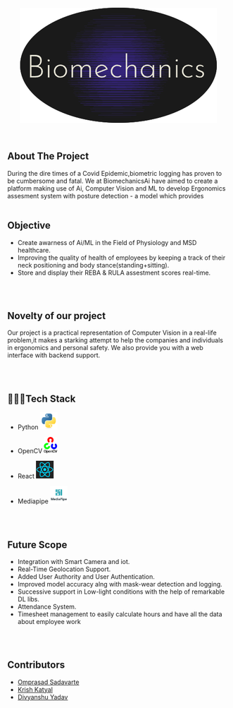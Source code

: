 <div id="top"></div>

<!-- PROJECT LOGO -->
<br />
<div align="center">
  <img alt="" src="assets/Biomechani.png" height=" x    "  />
  <p align="center">  
  </p>
  
</div>
<br>


## About The Project 
During the dire times of a Covid Epidemic,biometric logging has proven to be cumbersome and fatal.
We at BiomechanicsAi have aimed to create a platform making use of Ai,
Computer Vision and ML to develop Ergonomics assesment system with posture detection - a model which provides
<br>
<br>


<!-- ABOUT THE PROJECT -->
## Objective
- Create awarness of Ai/ML in the Field of Physiology and MSD healthcare.
- Improving the quality of health of employees by keeping a track of their neck positioning and body stance(standing+sitting).
- Store and display their REBA & RULA assestment scores real-time.

<br>
<br>

## Novelty of our project
Our project is a practical representation of Computer Vision in a real-life problem,it makes a starking attempt to 
help the companies and individuals in ergonomics and personal safety.
We also provide you with a web interface with backend support.

<br>
<br>

## 👩🏻‍💻Tech Stack
 + Python <a href="https://www.python.org" target="_blank">
<img src="https://raw.githubusercontent.com/devicons/devicon/master/icons/python/python-original.svg"
alt="python"
width="40"
height="40"></img></a>&nbsp;&nbsp;

+ OpenCV  <a href="https://opencv.org/"><img src="assets/opencv.png" width="30"></img></a>&nbsp;&nbsp;

+ React  <a href="https://reactjs.org/"><img src="assets/react.png" width="40"></img></a>&nbsp;&nbsp;

+ Mediapipe  <a href="https://dart.dev/"><img src="assets/mediapipe.png" width="40"></img></a>&nbsp;&nbsp;


<br>
<br>


## Future Scope
- Integration with Smart Camera and iot.
- Real-Time Geolocation Support.
- Added User Authority and User Authentication.
- Improved model accuracy alng with mask-wear detection and logging.
- Successive support in Low-light conditions with the help of remarkable DL libs.
- Attendance System.
- Timesheet management to easily calculate hours and have all the data about employee work
<br>
<br>

## Contributors 
* [Omprasad Sadavarte](https://github.com/OmSadavarte)
* [Krish Katyal](https://github.com/krishkatyal)
* [Divyanshu Yadav](https://github.com/divyanshu1810/)
